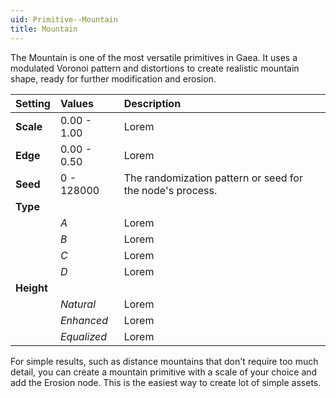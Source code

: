 ```yaml
---
uid: Primitive--Mountain
title: Mountain
---
```


The Mountain is one of the most versatile primitives in Gaea. It uses a modulated Voronoi pattern and distortions to create realistic mountain shape, ready for further modification and erosion.

| Setting    | Values      | Description                                               |
| :--------- | :---------- | :-------------------------------------------------------- |
| **Scale**  | 0.00 - 1.00 | Lorem                                                     |
| **Edge**   | 0.00 - 0.50 | Lorem                                                     |
| **Seed**   | 0 - 128000  | The randomization pattern or seed for the node's process. |
| **Type**   |             |
|            | *A*         | Lorem                                                     |
|            | *B*         | Lorem                                                     |
|            | *C*         | Lorem                                                     |
|            | *D*         | Lorem                                                     |
| **Height** |             |
|            | *Natural*   | Lorem                                                     |
|            | *Enhanced*  | Lorem                                                     |
|            | *Equalized* | Lorem                                                     |



For simple results, such as distance mountains that don't require too much detail, you can create a mountain primitive with a scale of your choice and add the Erosion node. This is the easiest way to create lot of simple assets.